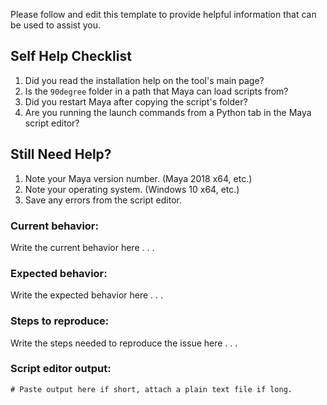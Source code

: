Please follow and edit this template to provide helpful information that can be used to assist you.

## Self Help Checklist
1. Did you read the installation help on the tool's main page?
2. Is the `90degree` folder in a path that Maya can load scripts from?
3. Did you restart Maya after copying the script's folder?
4. Are you running the launch commands from a Python tab in the Maya script editor?

## Still Need Help?
1. Note your Maya version number. (Maya 2018 x64, etc.)
2. Note your operating system. (Windows 10 x64, etc.)
3. Save any errors from the script editor.

### Current behavior:
Write the current behavior here . . .

### Expected behavior:
Write the expected behavior here . . .

### Steps to reproduce:
Write the steps needed to reproduce the issue here . . .

### Script editor output:
```
# Paste output here if short, attach a plain text file if long.

```